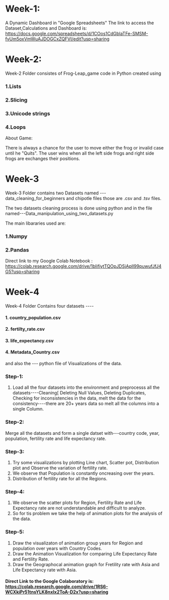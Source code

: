 
# Week-1:
A Dynamic Dashboard in "Google Spreadsheets"
The link to access the Dataset,Calculations and Dashboard is: https://docs.google.com/spreadsheets/d/1COos1CdGblaTFe-SMSM-fvUm5oxVmWuAJDOGCxZQFVI/edit?usp=sharing

# Week-2:

Week-2 Folder consistes of Frog-Leap_game code in Python created using

### 1.Lists

### 2.Slicing

### 3.Unicode strings

### 4.Loops

About Game:

There is always a chance for the user to move either the frog or invalid case until he "Quits". The user wins when all the left side frogs and right side frogs are exchanges their positions.
# Week-3
Week-3 Folder contains two Datasets named ---data_cleaning_for_beginners and chipotle files those are .csv and .tsv files.

The two datasets cleaning process is done using python and in the file named---Data_manipulation_using_two_datasets.py

The main libararies used are:

### 1.Numpy

### 2.Pandas

Direct link to my Google Colab Notebook : https://colab.research.google.com/drive/1bIifiytTQOpJDSjApll99puwufJfJ4G5?usp=sharing

# Week-4
Week-4 Folder Contains four datasets ----
#### 1. country_population.csv
#### 2. fertilty_rate.csv
#### 3. life_expectancy.csv
#### 4. Metadata_Country.csv
and also the --- python file of Visualizations of the data.

### Step-1:
1. Load all the four datasets into the environment and preprocesss all the datasets----Cleaning[ Deleting Null Values, Deleting Duplicates, Checking for inconsistencies in the data, melt the data for the consistency----there are 20+ years data so melt all the columns into a single Column.

### Step-2:
Merge all the datasets and form a single datset with---country code, year, population, fertility rate and life expectancy rate.

### Step-3:

1. Try some visualizations by plotting Line chart, Scatter pot, Distribution plot and Observe the variation of fertility rate.
2. We observe that Population is constantly oncreasing over the years.
3. Distribution of fertility rate for all the Regions.
### Step-4:
1. We observe the scatter plots for Region, Fertility Rate and Life Expectancy rate are not understandable and difficult to analyze.
2. So for tis problem we take the help of animation plots for the analysis of the data.

### Step-5:
1. Draw the visualizaton of animation group years for Region and population over years with Country Codes.
2. Draw the Animation Visualization for comparing Life Expectancy Rate and Fertility Rate.
3. Draw the Geographocal animation graph for Fretility rate with Asia and Life Expectancy rate with Asia.

#### Direct Link to the Google Colaboratory is: https://colab.research.google.com/drive/1RS6-WCXkiPr51tnsYLK8nxIx2ToA-D2x?usp=sharing








